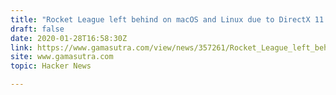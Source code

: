 ```yaml
---
title: "Rocket League left behind on macOS and Linux due to DirectX 11 shift"
draft: false
date: 2020-01-28T16:58:30Z
link: https://www.gamasutra.com/view/news/357261/Rocket_League_left_behind_on_macOS_and_Linux_due_to_DirectX_11_shift.php?utm_medium=RSS&utm_source=hune
site: www.gamasutra.com
topic: Hacker News  

---
```

